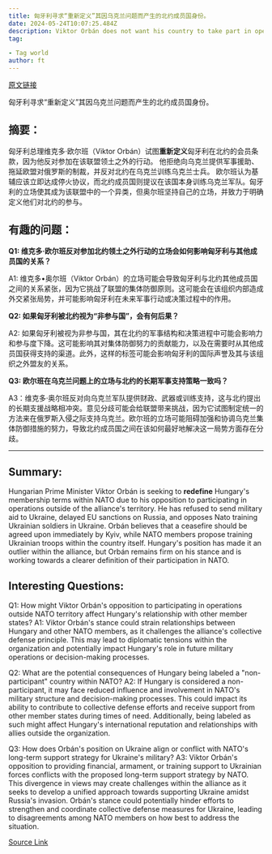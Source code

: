 ```yaml
---
title: 匈牙利寻求“重新定义”其因乌克兰问题而产生的北约成员国身份。
date: 2024-05-24T10:07:25.484Z
description: Viktor Orbán does not want his country to take part in operations outside the military alliance’s territory
tag: 

- Tag world
author: ft
---
```


[原文链接](https://ft.com/content/08b7a3e1-8ca5-40d7-9cf4-6feed8d6cfd9)

匈牙利寻求“重新定义”其因乌克兰问题而产生的北约成员国身份。

## 摘要： 

匈牙利总理维克多·欧尔班（Viktor Orbán）试图**重新定义**匈牙利在北约的会员条款，因为他反对参加在该联盟领土之外的行动。 他拒绝向乌克兰提供军事援助、拖延欧盟对俄罗斯的制裁，并反对北约在乌克兰训练乌克兰士兵。 欧尔班认为基辅应该立即达成停火协议，而北约成员国则提议在该国本身训练乌克兰军队。匈牙利的立场使其成为该联盟中的一个异类，但奥尔班坚持自己的立场，并致力于明确定义他们对北约的参与。

## 有趣的问题： 

**Q1: 维克多·欧尔班反对参加北约领土之外行动的立场会如何影响匈牙利与其他成员国的关系？**

A1: 维克多•奥尔班（Viktor Orbán）的立场可能会导致匈牙利与北约其他成员国之间的关系紧张，因为它挑战了联盟的集体防御原则。这可能会在该组织内部造成外交紧张局势，并可能影响匈牙利在未来军事行动或决策过程中的作用。 

**Q2: 如果匈牙利被北约视为“非参与国”，会有何后果？**

A2: 如果匈牙利被视为非参与国，其在北约的军事结构和决策进程中可能会影响力和参与度下降。这可能影响其对集体防御努力的贡献能力，以及在需要时从其他成员国获得支持的渠道。此外，这样的标签可能会影响匈牙利的国际声誉及其与该组织之外盟友的关系。 

**Q3: 欧尔班在乌克兰问题上的立场与北约的长期军事支持策略一致吗？**

A3：维克多·奥尔班反对向乌克兰军队提供财政、武器或训练支持，这与北约提出的长期支援战略相冲突。意见分歧可能会给联盟带来挑战，因为它试图制定统一的方法来在俄罗斯入侵之际支持乌克兰。欧尔班的立场可能阻碍加强和协调乌克兰集体防御措施的努力，导致北约成员国之间在该如何最好地解决这一局势方面存在分歧。

---

## Summary:
Hungarian Prime Minister Viktor Orbán is seeking to **redefine** Hungary's membership terms within NATO due to his opposition to participating in operations outside of the alliance's territory. He has refused to send military aid to Ukraine, delayed EU sanctions on Russia, and opposes Nato training Ukrainian soldiers in Ukraine. Orbán believes that a ceasefire should be agreed upon immediately by Kyiv, while NATO members propose training Ukrainian troops within the country itself. Hungary's position has made it an outlier within the alliance, but Orbán remains firm on his stance and is working towards a clearer definition of their participation in NATO.

## Interesting Questions:
Q1: How might Viktor Orbán's opposition to participating in operations outside NATO territory affect Hungary's relationship with other member states?
A1: Viktor Orbán's stance could strain relationships between Hungary and other NATO members, as it challenges the alliance's collective defense principle. This may lead to diplomatic tensions within the organization and potentially impact Hungary's role in future military operations or decision-making processes.

Q2: What are the potential consequences of Hungary being labeled a "non-participant" country within NATO?
A2: If Hungary is considered a non-participant, it may face reduced influence and involvement in NATO's military structure and decision-making processes. This could impact its ability to contribute to collective defense efforts and receive support from other member states during times of need. Additionally, being labeled as such might affect Hungary's international reputation and relationships with allies outside the organization.

Q3: How does Orbán's position on Ukraine align or conflict with NATO's long-term support strategy for Ukraine's military?
A3: Viktor Orbán's opposition to providing financial, armament, or training support to Ukrainian forces conflicts with the proposed long-term support strategy by NATO. This divergence in views may create challenges within the alliance as it seeks to develop a unified approach towards supporting Ukraine amidst Russia's invasion. Orbán's stance could potentially hinder efforts to strengthen and coordinate collective defense measures for Ukraine, leading to disagreements among NATO members on how best to address the situation.

[Source Link](https://ft.com/content/08b7a3e1-8ca5-40d7-9cf4-6feed8d6cfd9)

